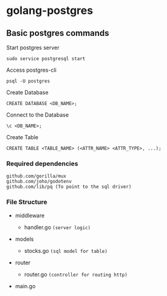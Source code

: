 # golang-postgres
## Basic postgres commands
Start postgres server
```
sudo service postgresql start
```
Access postgres-cli
```
psql -U postgres
```
Create Database
```
CREATE DATABASE <DB_NAME>;
```
Connect to the Database
```
\c <DB_NAME>;
```
Create Table
```
CREATE TABLE <TABLE_NAME> (<ATTR_NAME> <ATTR_TYPE>, ...);
```
### Required dependencies
```
github.com/gorilla/mux
github.com/joho/godotenv
github.com/lib/pq (To point to the sql driver)
```

### File Structure
- middleware
    - handler.go `(server logic)`

- models
    - stocks.go `(sql model for table)`

- router
    - router.go `(controller for routing http)`

- main.go